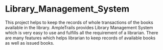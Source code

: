 # Library_Management_System
This project helps to keep the records of whole transactions of the books available in the library. AmpleTrails provides Library Management System which is very easy to use and fulfills all the requirement of a librarian. There are many features which helps librarian to keep records of available books as well as issued books. 
